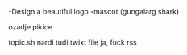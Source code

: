 

-Design a beautiful logo
-mascot (gungalarg shark)





ozadje pikice

topic.sh nardi tudi twixt file ja, fuck rss



